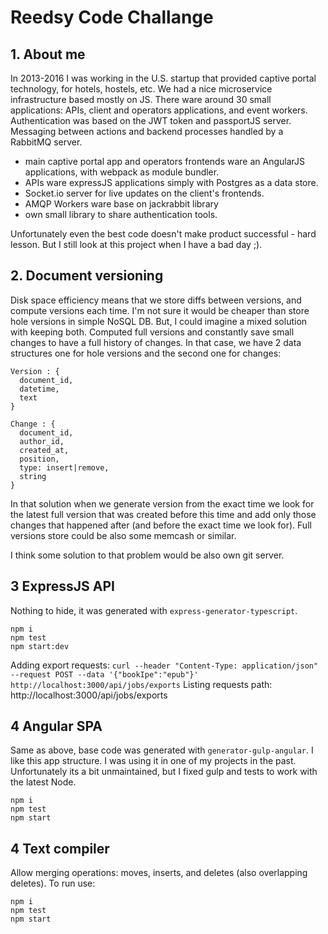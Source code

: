# Reedsy Code Challange

## 1. About me


In 2013-2016 I was working in the U.S. startup that provided captive portal technology, for hotels, hostels, etc. We had a nice microservice infrastructure based mostly on JS. There ware around 30 small applications: APIs, client and operators applications, and event workers. Authentication was based on the JWT token and passportJS server. Messaging between actions and backend processes handled by a RabbitMQ server. 
- main captive portal app and operators frontends ware an AngularJS applications, with webpack as module bundler. 
- APIs ware expressJS applications simply with Postgres as a data store. 
- Socket.io server for live updates on the client's frontends.
- AMQP Workers ware base on jackrabbit library
- own small library to share authentication tools.

Unfortunately even the best code doesn't make product successful - hard lesson. But I still look at this project when I have a bad day ;). 


## 2. Document versioning

Disk space efficiency means that we store diffs between versions, and compute versions each time. I'm not sure it would be cheaper than store hole versions in simple NoSQL DB. But, I could imagine a mixed solution with keeping both. Computed full versions and constantly save small changes to have a full history of changes. In that case, we have 2 data structures one for hole versions and the second one for changes:

```
Version : {
  document_id,
  datetime,
  text
}
```
```
Change : {
  document_id,
  author_id,
  created_at,
  position, 
  type: insert|remove,
  string
}
```
In that solution when we generate version from the exact time we look for the latest full version that was created before this time and add only those changes that happened after (and before the exact time we look for). Full versions store could be also some memcash or similar. 

I think some solution to that problem would be also own git server. 



## 3 ExpressJS API

Nothing to hide, it was generated with `express-generator-typescript`. 

```cd ./api/
npm i
npm test
npm start:dev
```
Adding export requests:
`curl --header "Content-Type: application/json" --request POST --data '{"bookIpe":"epub"}' http://localhost:3000/api/jobs/exports`
Listing requests path:
http://localhost:3000/api/jobs/exports


## 4 Angular SPA

Same as above, base code was generated with `generator-gulp-angular`. I like this app structure. I was using it in one of my projects in the past. Unfortunately its a bit unmaintained, but I fixed gulp and tests to work with the latest Node.

```cd ./angular/
npm i
npm test
npm start
```


## 4 Text compiler

Allow merging operations: moves, inserts, and deletes (also overlapping deletes). To run use:

```cd ./text-compiler/
npm i
npm test
npm start
```
